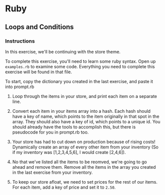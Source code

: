 # Ruby

## Loops and Conditions

### Instructions
In this exercise, we'll be continuing with the store theme.

To complete this exercise, you'll need to learn some ruby syntax. Open up `examples.rb` to examine some code. Everything you need to complete this exercise will be found in that file.

To start, copy the dictionary you created in the last exercise, and paste it into prompt.rb

1. Loop through the items in your store, and print each item on a separate line.

2. Convert each item in your items array into a hash. Each hash should have a key of name, which points to the item originally in that spot in the array. They should also have a key of id, which points to a unique id. You should already have the tools to accomplish this, but there is pseudocode for you in prompt.rb too. 

3. Your store has had to cut down on production because of rising costs! Dynamically create an array of every other item from your inventory (So if my inventory was [1,2,3,4,5,6], I would create [2,4,6]).

4. No that we've listed all the items to be reomved, we're going to go ahead and remove them. Remove all the items in the array you created in the last exercise from your inventory.

5. To keep our store afloat, we need to set prices for the rest of our items. For each item, add a key of price and set it to `2.50`.